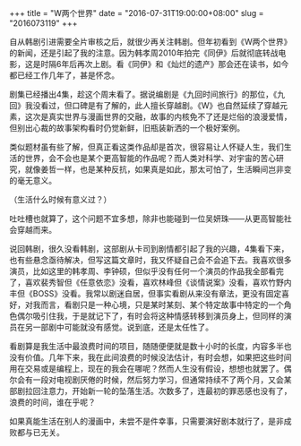 +++
title = "W两个世界"
date = "2016-07-31T19:00:00+08:00"
slug = "2016073119"
+++

自从韩剧引进需要全片审核之后，就很少再关注韩剧。但年初看到《W两个世界》的新闻，还是引起了我的注意。因为韩孝周2010年拍完《同伊》后就彻底转战电影，这是时隔6年后再次上剧。看《同伊》和《灿烂的遗产》那会还在读书，如今都已经工作几年了，甚是怀念。

剧集已经播出4集，趁这个周末看了。据说编剧是《九回时间旅行》的那位，《九回》我没看过，但口碑是有了解的，此人擅长穿越剧。《W》也自然延续了穿越元素，这次是真实世界与漫画世界的交融，故事的内核免不了还是烂俗的浪漫爱情，但别出心裁的故事架构看时仍觉新鲜，旧瓶装新洒的一个极好案例。

类似题材虽有些了解，但真正看这类作品却是首次，很容易让人怀疑人生，我们生活的世界，会不会也是某个更高智能的作品呢？而人类对科学、对宇宙的苦心研究，就像姜哲一样，也是某种反抗，如果真是如此，那太可怕了，生活瞬间岂非变的毫无意义。

（生活什么时候有意义过？）

吐吐槽也就算了，这个问题不宜多想，除非也能碰到一位吴妍珠——从更高智能社会穿越而来。

说回韩剧，很久没看韩剧，这部剧从卡司到剧情都引起了我的兴趣，4集看下来，也有些悬念亟待解决，但写这篇文章时，我又怀疑自己会不会追下去。我喜欢很多演员，比如这里的韩孝周、李钟硕，但似乎没有任何一个演员的作品我全部看完了，喜欢裴秀智但《任意依恋》没看，喜欢林峰但《谈情说案》没看，喜欢竹野内丰但《BOSS》没看。我常以剧迷自居，但事实看剧从来没有章法，更没有固定喜好，对我而言，看剧只是一种心境，只是某时某刻、某个特定故事中特定的一个角色偶尔吸引住我，于是就记下了，有时会将这种情感转移到演员身上，但同样的演员在另一部剧中可能就没有感觉。说到底，还是太任性了。

看剧算是我生活中最浪费时间的项目，随随便便就是数十小时的长度，内容多半也没有价值。几年下来，我在此间浪费的时候没法估计，有时会想，如果把这些时间用在交易或是编程上，现在的我会在哪呢？然而人生没有假设，想想也就罢了。偶尔会有一段对电视剧厌倦的时候，然后努力学习，但通常持续不了两个月，又会某部剧拉回注意力，开始新一轮的坠落生活。次数多了，连最初的罪恶感也没有了，浪费的时间，谁在乎呢？

如果真能生活在别人的漫画中，未尝不是件幸事，只需要演好剧本就行了，是非成败都与已无关。

